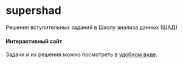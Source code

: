# supershad
Решения вступительных заданий в Школу анализа данных (ШАД)

#### Интерактивный сайт
Задачи и их решения можно посмотреть в [удобном виде](https://efiminem.github.io/supershad/).
